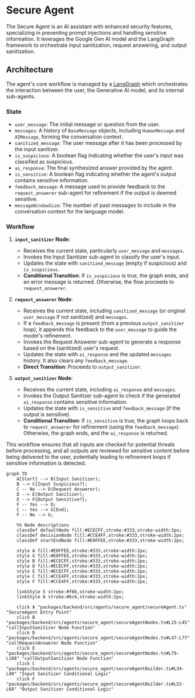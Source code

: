 # Secure Agent

The Secure Agent is an AI assistant with enhanced security features, specializing in preventing prompt injections and handling sensitive information. It leverages the Google Gen AI model and the LangGraph framework to orchestrate input sanitization, request answering, and output sanitization.

## Architecture

The agent's core workflow is managed by a [LangGraph](https://langchain-ai.github.io/langgraphjs/) which orchestrates the interaction between the user, the Generative AI model, and its internal sub-agents.

### State

- `user_message`: The initial message or question from the user.
- `messages`: A history of `BaseMessage` objects, including `HumanMessage` and `AIMessage`, forming the conversation context.
- `sanitized_message`: The user message after it has been processed by the input sanitizer.
- `is_suspicious`: A boolean flag indicating whether the user's input was classified as suspicious.
- `ai_response`: The final synthesized answer provided by the agent.
- `is_sensitive`: A boolean flag indicating whether the agent's output contains sensitive information.
- `feedback_message`: A message used to provide feedback to the `request_answerer` sub-agent for refinement if the output is deemed sensitive.
- `messageWindowSize`: The number of past messages to include in the conversation context for the language model.

### Workflow

1. **`input_sanitizer` Node**:
    - Receives the current state, particularly `user_message` and `messages`.
    - Invokes the Input Sanitizer sub-agent to classify the user's input.
    - Updates the state with `sanitized_message` (empty if suspicious) and `is_suspicious`.
    - **Conditional Transition**: If `is_suspicious` is true, the graph ends, and an error message is returned. Otherwise, the flow proceeds to `request_answerer`.

2. **`request_answerer` Node**:
    - Receives the current state, including `sanitized_message` (or original `user_message` if not sanitized) and `messages`.
    - If a `feedback_message` is present (from a previous `output_sanitizer` loop), it appends this feedback to the `user_message` to guide the model's refinement.
    - Invokes the Request Answerer sub-agent to generate a response based on the (sanitized) user's request.
    - Updates the state with `ai_response` and the updated `messages` history. It also clears any `feedback_message`.
    - **Direct Transition**: Proceeds to `output_sanitizer`.

3. **`output_sanitizer` Node**:
    - Receives the current state, including `ai_response` and `messages`.
    - Invokes the Output Sanitizer sub-agent to check if the generated `ai_response` contains sensitive information.
    - Updates the state with `is_sensitive` and `feedback_message` (if the output is sensitive).
    - **Conditional Transition**: If `is_sensitive` is true, the graph loops back to `request_answerer` for refinement (using the `feedback_message`). Otherwise, the graph ends, and the `ai_response` is returned.

This workflow ensures that all inputs are checked for potential threats before processing, and all outputs are reviewed for sensitive content before being delivered to the user, potentially leading to refinement loops if sensitive information is detected.

```mermaid
graph TD
    A[Start] --> B(Input Sanitizer);
    B --> C{Input Suspicious?};
    C -- No --> D(Request Answerer);
    D --> E(Output Sanitizer);
    E --> F{Output Sensitive?};
    F -- Yes --> D;
    C -- Yes --> G[End];
    F -- No --> G;

    %% Node descriptions
    classDef defaultNode fill:#ECECFF,stroke:#333,stroke-width:2px;
    classDef decisionNode fill:#CCE4FF,stroke:#333,stroke-width:2px;
    classDef startEndNode fill:#E0FFEE,stroke:#333,stroke-width:2px;

    style A fill:#E0FFEE,stroke:#333,stroke-width:2px;
    style G fill:#E0FFEE,stroke:#333,stroke-width:2px;
    style B fill:#ECECFF,stroke:#333,stroke-width:2px;
    style D fill:#ECECFF,stroke:#333,stroke-width:2px;
    style E fill:#ECECFF,stroke:#333,stroke-width:2px;
    style C fill:#CCE4FF,stroke:#333,stroke-width:2px;
    style F fill:#CCE4FF,stroke:#333,stroke-width:2px;

    linkStyle 5 stroke:#f66,stroke-width:2px;
    linkStyle 6 stroke:#6c6,stroke-width:2px;

    click A "packages/backend/src/agents/secure_agent/secureAgent.ts" "SecureAgent Entry Point"
    click B "packages/backend/src/agents/secure_agent/secureAgentNodes.ts#L15-L45" "callInputSanitizer Node Function"
    click D "packages/backend/src/agents/secure_agent/secureAgentNodes.ts#L47-L77" "callRequestAnswerer Node Function"
    click E "packages/backend/src/agents/secure_agent/secureAgentNodes.ts#L79-L108" "callOutputSanitizer Node Function"
    click C "packages/backend/src/agents/secure_agent/secureAgentBuilder.ts#L34-L49" "Input Sanitizer Conditional Logic"
    click F "packages/backend/src/agents/secure_agent/secureAgentBuilder.ts#L52-L68" "Output Sanitizer Conditional Logic"
```
